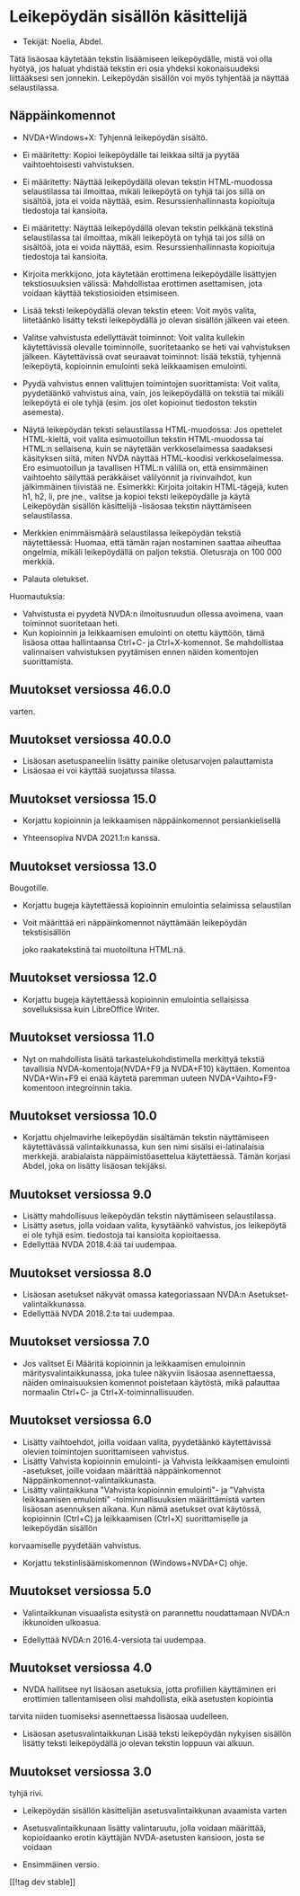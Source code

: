 # Leikepöydän sisällön käsittelijä #

*	Tekijät: Noelia, Abdel.

Tätä lisäosaa käytetään tekstin lisäämiseen leikepöydälle, mistä voi olla
hyötyä, jos haluat yhdistää tekstin eri osia yhdeksi kokonaisuudeksi
liittääksesi sen jonnekin.  Leikepöydän sisällön voi myös tyhjentää ja
näyttää selaustilassa.

## Näppäinkomennot ##

*	NVDA+Windows+X: Tyhjennä leikepöydän sisältö.
*	Ei määritetty: Kopioi leikepöydälle tai leikkaa siltä ja pyytää
  vaihtoehtoisesti vahvistuksen.
*	Ei määritetty: Näyttää leikepöydällä olevan tekstin HTML-muodossa
  selaustilassa tai ilmoittaa, mikäli leikepöytä on tyhjä tai jos sillä on
  sisältöä, jota ei voida näyttää, esim. Resurssienhallinnasta kopioituja
  tiedostoja tai kansioita.
*	Ei määritetty: Näyttää leikepöydällä olevan tekstin pelkkänä tekstinä
  selaustilassa tai ilmoittaa, mikäli leikepöytä on tyhjä tai jos sillä on
  sisältöä, jota ei voida näyttää, esim. Resurssienhallinnasta kopioituja
  tiedostoja tai kansioita.

* Kirjoita merkkijono, jota käytetään erottimena leikepöydälle lisättyjen
  tekstiosuuksien välissä: Mahdollistaa erottimen asettamisen, jota voidaan
  käyttää tekstiosioiden etsimiseen.
* Lisää teksti leikepöydällä olevan tekstin eteen: Voit myös valita,
  liitetäänkö lisätty teksti leikepöydällä jo olevan sisällön jälkeen vai
  eteen.
* Valitse vahvistusta edellyttävät toiminnot: Voit valita kullekin
  käytettävissä olevalle toiminnolle, suoritetaanko se heti vai vahvistuksen
  jälkeen. Käytettävissä ovat seuraavat toiminnot: lisää tekstiä, tyhjennä
  leikepöytä, kopioinnin emulointi sekä leikkaamisen emulointi.
* Pyydä vahvistus ennen valittujen toimintojen suorittamista: Voit valita,
  pyydetäänkö vahvistus aina, vain, jos leikepöydällä on tekstiä tai mikäli
  leikepöytä ei ole tyhjä (esim. jos olet kopioinut tiedoston tekstin
  asemesta).
* Näytä leikepöydän teksti selaustilassa HTML-muodossa: Jos opettelet
  HTML-kieltä, voit valita esimuotoillun tekstin HTML-muodossa tai HTML:n
  sellaisena, kuin se näytetään verkkoselaimessa saadaksesi käsityksen
  siitä, miten NVDA näyttää HTML-koodisi verkkoselaimessa. Ero esimuotoillun
  ja tavallisen HTML:n välillä on, että ensimmäinen vaihtoehto säilyttää
  peräkkäiset välilyönnit ja rivinvaihdot, kun jälkimmäinen tiivistää
  ne. Esimerkki: Kirjoita joitakin HTML-tägejä, kuten h1, h2, li, pre jne.,
  valitse ja kopioi teksti leikepöydälle ja käytä Leikepöydän sisällön
  käsittelijä -lisäosaa tekstin näyttämiseen selaustilassa.
* Merkkien enimmäismäärä selaustilassa leikepöydän tekstiä näytettäessä:
  Huomaa, että tämän rajan nostaminen saattaa aiheuttaa ongelmia, mikäli
  leikepöydällä on paljon tekstiä. Oletusraja on 100 000 merkkiä.
* Palauta oletukset.

Huomautuksia:

*	Vahvistusta ei pyydetä NVDA:n ilmoitusruudun ollessa avoimena, vaan
  toiminnot suoritetaan heti.
*	Kun kopioinnin ja leikkaamisen emulointi on otettu käyttöön, tämä lisäosa
  ottaa hallintaansa Ctrl+C- ja Ctrl+X-komennot. Se mahdollistaa valinnaisen
  vahvistuksen pyytämisen ennen näiden komentojen suorittamista.

## Muutokset versiossa 46.0.0

  varten.

## Muutokset versiossa 40.0.0

* Lisäosan asetuspaneeliin lisätty painike oletusarvojen palauttamista
* Lisäosaa ei voi käyttää suojatussa tilassa.



## Muutokset versiossa 15.0



* Korjattu kopioinnin ja leikkaamisen näppäinkomennot persiankielisellä

* Yhteensopiva NVDA 2021.1:n kanssa.
## Muutokset versiossa 13.0
  Bougotille.


* Korjattu bugeja käytettäessä kopioinnin emulointia selaimissa selaustilan
* Voit määrittää eri näppäinkomennot näyttämään leikepöydän tekstisisällön

  joko raakatekstinä tai muotoiltuna HTML:nä.

## Muutokset versiossa 12.0

* Korjattu bugeja käytettäessä kopioinnin emulointia sellaisissa
  sovelluksissa kuin LibreOffice Writer.

## Muutokset versiossa 11.0

* Nyt on mahdollista lisätä tarkastelukohdistimella merkittyä tekstiä
  tavallisia NVDA-komentoja(NVDA+F9 ja NVDA+F10) käyttäen. Komentoa
  NVDA+Win+F9 ei enää käytetä paremman uuteen NVDA+Vaihto+F9-komentoon
  integroinnin takia.

## Muutokset versiossa 10.0

* Korjattu ohjelmavirhe leikepöydän sisältämän tekstin näyttämiseen
  käytettävässä valintaikkunassa, kun sen nimi sisälsi ei-latinalaisia
  merkkejä.
  arabialaista näppäimistöasettelua käytettäessä. Tämän korjasi Abdel, joka
  on lisätty lisäosan tekijäksi.

## Muutokset versiossa 9.0

* Lisätty mahdollisuus leikepöydän tekstin näyttämiseen selaustilassa.
* Lisätty asetus, jolla voidaan valita, kysytäänkö vahvistus, jos leikepöytä
  ei ole tyhjä esim. tiedostoja tai kansioita kopioitaessa.
* Edellyttää NVDA 2018.4:ää tai uudempaa.

## Muutokset versiossa 8.0 ##

* Lisäosan asetukset näkyvät omassa kategoriassaan NVDA:n
  Asetukset-valintaikkunassa.
* Edellyttää NVDA 2018.2:ta tai uudempaa.

## Muutokset versiossa 7.0

* Jos valitset Ei Määritä kopioinnin ja leikkaamisen emuloinnin
  märitysvalintaikkunassa, joka tulee näkyviin lisäosaa asennettaessa,
  näiden ominaisuuksien komennot poistetaan käytöstä, mikä palauttaa
  normaalin Ctrl+C- ja Ctrl+X-toiminnallisuuden.

## Muutokset versiossa 6.0

*	Lisätty vaihtoehdot, joilla voidaan valita, pyydetäänkö käytettävissä
  olevien toimintojen suorittamiseen vahvistus.
*	Lisätty Vahvista kopioinnin emulointi- ja Vahvista leikkaamisen emulointi
  -asetukset, joille voidaan määrittää näppäinkomennot
  Näppäinkomennot-valintaikkunasta.
*	Lisätty valintaikkuna "Vahvista kopioinnin emulointi"- ja "Vahvista
  leikkaamisen emulointi" -toiminnallisuuksien  määrittämistä varten
  lisäosan asennuksen aikana. Kun nämä asetukset ovat käytössä, kopioinnin
  (Ctrl+C) ja leikkaamisen (Ctrl+X) suorittamiselle ja leikepöydän sisällön

  korvaamiselle pyydetään vahvistus.

*	Korjattu tekstinlisäämiskomennon (Windows+NVDA+C) ohje.

## Muutokset versiossa 5.0 ##

*	Valintaikkunan visuaalista esitystä on parannettu noudattamaan NVDA:n
  ikkunoiden ulkoasua.

*	Edellyttää NVDA:n 2016.4-versiota tai uudempaa.

## Muutokset versiossa 4.0 ##

*	NVDA hallitsee nyt lisäosan asetuksia, jotta profiilien käyttäminen eri
  erottimien tallentamiseen olisi mahdollista, eikä asetusten kopiointia

  tarvita niiden tuomiseksi asennettaessa lisäosaa uudelleen.

*	Lisäosan asetusvalintaikkunan Lisää teksti leikepöydän nykyisen sisällön
  lisätty teksti leikepöydällä jo olevan tekstin loppuun vai alkuun.

## Muutokset versiossa 3.0 ##

  tyhjä rivi.

*	Leikepöydän sisällön käsittelijän asetusvalintaikkunan avaamista varten
*	Asetusvalintaikkunaan lisätty valintaruutu, jolla voidaan määrittää,
  kopioidaanko erotin käyttäjän NVDA-asetusten kansioon, josta se voidaan

*	Ensimmäinen versio.

[[!tag dev stable]]
